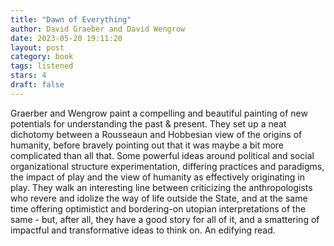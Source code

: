 ```yaml
---
title: "Dawn of Everything"
author: David Graeber and David Wengrow
date: 2023-05-20 19:11:20
layout: post
category: book
tags: listened
stars: 4
draft: false
---
```


Graerber and Wengrow paint a compelling and beautiful painting of new potentials for understanding the past & present. They set up a neat dichotomy between a Rousseaun and Hobbesian view of the origins of humanity, before bravely pointing out that it was maybe a bit more complicated than all that. Some powerful ideas around political and social organizational structure experimentation, differing practices and paradigms, the impact of play and the view of humanity as effectively originating in play. They walk an interesting line between criticizing the anthropologists who revere and idolize the way of life outside the State, and at the same time offering optimistict and bordering-on utopian interpretations of the same - but, after all, they have a good story for all of it, and a smattering of impactful and transformative ideas to think on. An edifying read.
